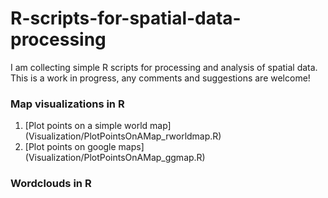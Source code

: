 # R-scripts-for-spatial-data-processing

I am collecting simple R scripts for processing and analysis of spatial data.
This is a work in progress, any comments and suggestions are welcome!

### Map visualizations in R

1. [Plot points on a simple world map] (Visualization/PlotPointsOnAMap_rworldmap.R)
2. [Plot points on google maps] (Visualization/PlotPointsOnAMap_ggmap.R)

### Wordclouds in R
